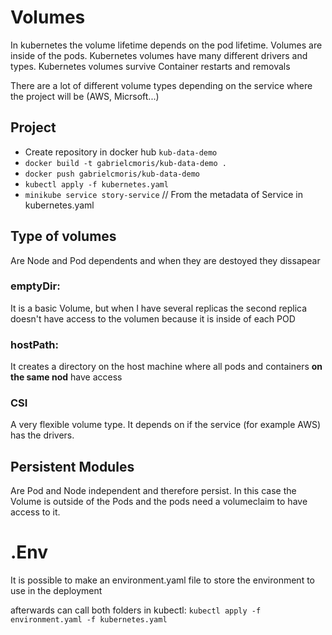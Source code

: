 # Volumes

In kubernetes the volume lifetime depends on the pod lifetime. Volumes are inside of the pods.
Kubernetes volumes have many different drivers and types.
Kubernetes volumes survive Container restarts and removals

There are a lot of different volume types depending on the service where the project will be (AWS, Micrsoft...)

## Project

- Create repository in docker hub `kub-data-demo`
- `docker build -t gabrielcmoris/kub-data-demo .`
- `docker push gabrielcmoris/kub-data-demo`
- `kubectl apply -f kubernetes.yaml`
- `minikube service story-service` // From the metadata of Service in kubernetes.yaml

## Type of volumes

Are Node and Pod dependents and when they are destoyed they dissapear

### emptyDir:

It is a basic Volume, but when I have several replicas the second replica doesn't have access to the volumen because it is inside of each POD

### hostPath:

It creates a directory on the host machine where all pods and containers **on the same nod** have access

### CSI

A very flexible volume type. It depends on if the service (for example AWS) has the drivers.

## Persistent Modules

Are Pod and Node independent and therefore persist. In this case the Volume is outside of the Pods and the pods need a volumeclaim to have access to it.

# .Env

It is possible to make an environment.yaml file to store the environment to use in the deployment

afterwards can call both folders in kubectl: `kubectl apply -f environment.yaml -f kubernetes.yaml`
